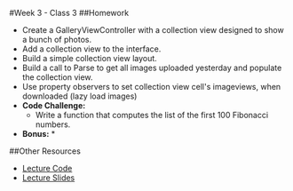 #Week 3 - Class 3
##Homework
* Create a GalleryViewController with a collection view designed to show a bunch of photos.
* Add a collection view to the interface.
* Build a simple collection view layout.
* Build a call to Parse to get all images uploaded yesterday and populate the collection view.
* Use property observers to set collection view cell's imageviews, when downloaded (lazy load images)
* **Code Challenge:** 
	* Write a function that computes the list of the first 100 Fibonacci numbers.
* **Bonus:**
	* 

##Other Resources
* [Lecture Code](lecture-code/)
* [Lecture Slides](lecture-slides/)
